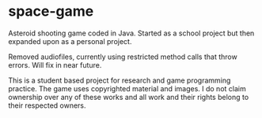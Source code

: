# space-game
Asteroid shooting game coded in Java. Started as a school project but then expanded upon as a personal project.

Removed audiofiles, currently using restricted method calls that throw errors. Will fix in near future.


This is a student based project for research and game programming practice. The game uses copyrighted material and images. I do not claim ownership over any of these works and all work and their rights belong to their respected owners.

